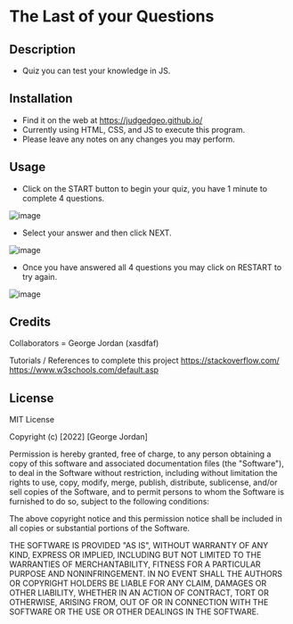 # The Last of your Questions

## Description

- Quiz you can test your knowledge in JS.

## Installation

- Find it on the web at https://judgedgeo.github.io/
- Currently using HTML, CSS, and JS to execute this program.
- Please leave any notes on any changes you may perform.

## Usage

- Click on the START button to begin your quiz, you have 1 minute to complete 4 questions.

![image](https://user-images.githubusercontent.com/115055273/211437342-b5b9c8d2-cf61-4d68-bd64-b765c46ba3d2.png)

- Select your answer and then click NEXT.

![image](https://user-images.githubusercontent.com/115055273/211437803-6ea32163-6944-4fd7-a231-7b07dce076ba.png)


- Once you have answered all 4 questions you may click on RESTART to try again.

![image](https://user-images.githubusercontent.com/115055273/211437958-8561a54f-446e-466a-8f62-9c4987d8c4cd.png)

## Credits

Collaborators = George Jordan (xasdfaf)

Tutorials / References to complete this project
https://stackoverflow.com/
https://www.w3schools.com/default.asp

## License

MIT License

Copyright (c) [2022] [George Jordan]

Permission is hereby granted, free of charge, to any person obtaining a copy
of this software and associated documentation files (the "Software"), to deal
in the Software without restriction, including without limitation the rights
to use, copy, modify, merge, publish, distribute, sublicense, and/or sell
copies of the Software, and to permit persons to whom the Software is
furnished to do so, subject to the following conditions:

The above copyright notice and this permission notice shall be included in all
copies or substantial portions of the Software.

THE SOFTWARE IS PROVIDED "AS IS", WITHOUT WARRANTY OF ANY KIND, EXPRESS OR
IMPLIED, INCLUDING BUT NOT LIMITED TO THE WARRANTIES OF MERCHANTABILITY,
FITNESS FOR A PARTICULAR PURPOSE AND NONINFRINGEMENT. IN NO EVENT SHALL THE
AUTHORS OR COPYRIGHT HOLDERS BE LIABLE FOR ANY CLAIM, DAMAGES OR OTHER
LIABILITY, WHETHER IN AN ACTION OF CONTRACT, TORT OR OTHERWISE, ARISING FROM,
OUT OF OR IN CONNECTION WITH THE SOFTWARE OR THE USE OR OTHER DEALINGS IN THE
SOFTWARE.
